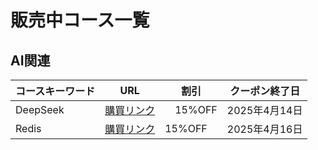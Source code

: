 # 販売中コース一覧

## AI関連

| コースキーワード| URL | 割引|クーポン終了日|
| --- | --- | ---|--- |
| DeepSeek | [購買リンク](https://www.udemy.com/course/1ai-deepseek/?couponCode=F9A73D3F416B0A8C1111) |　15%OFF|2025年4月14日  |
| Redis | [購買リンク](https://www.udemy.com/course/ethan-redis/?couponCode=8ED89528BC97B3E368E2) | 15%OFF | 2025年4月16日  |
